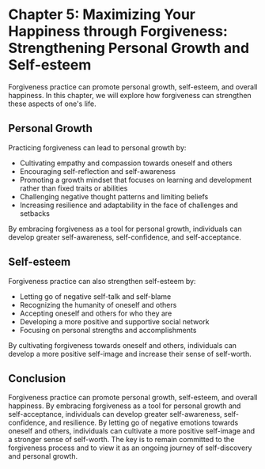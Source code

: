 Chapter 5: Maximizing Your Happiness through Forgiveness: Strengthening Personal Growth and Self-esteem
=======================================================================================================

Forgiveness practice can promote personal growth, self-esteem, and overall happiness. In this chapter, we will explore how forgiveness can strengthen these aspects of one's life.

Personal Growth
---------------

Practicing forgiveness can lead to personal growth by:

* Cultivating empathy and compassion towards oneself and others
* Encouraging self-reflection and self-awareness
* Promoting a growth mindset that focuses on learning and development rather than fixed traits or abilities
* Challenging negative thought patterns and limiting beliefs
* Increasing resilience and adaptability in the face of challenges and setbacks

By embracing forgiveness as a tool for personal growth, individuals can develop greater self-awareness, self-confidence, and self-acceptance.

Self-esteem
-----------

Forgiveness practice can also strengthen self-esteem by:

* Letting go of negative self-talk and self-blame
* Recognizing the humanity of oneself and others
* Accepting oneself and others for who they are
* Developing a more positive and supportive social network
* Focusing on personal strengths and accomplishments

By cultivating forgiveness towards oneself and others, individuals can develop a more positive self-image and increase their sense of self-worth.

Conclusion
----------

Forgiveness practice can promote personal growth, self-esteem, and overall happiness. By embracing forgiveness as a tool for personal growth and self-acceptance, individuals can develop greater self-awareness, self-confidence, and resilience. By letting go of negative emotions towards oneself and others, individuals can cultivate a more positive self-image and a stronger sense of self-worth. The key is to remain committed to the forgiveness process and to view it as an ongoing journey of self-discovery and personal growth.
